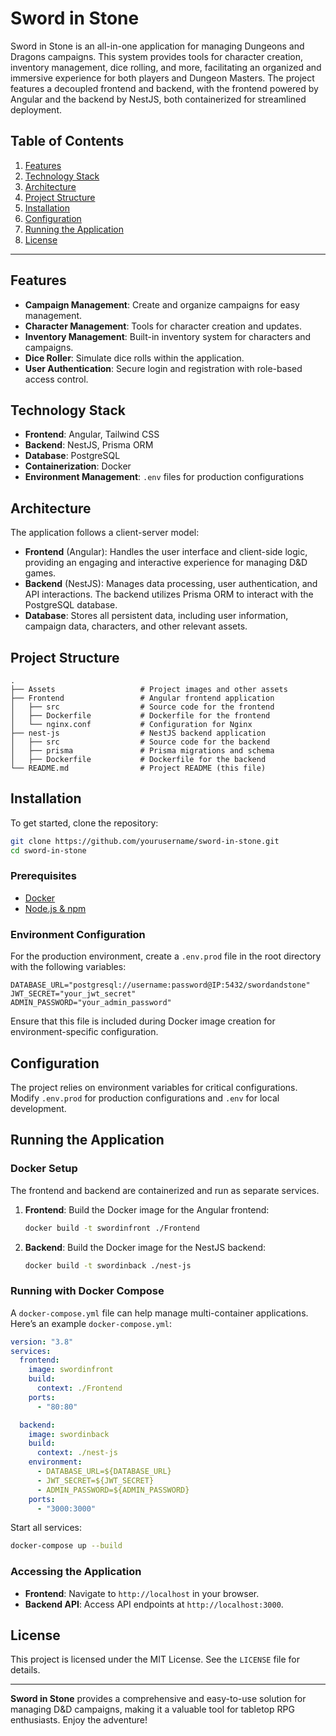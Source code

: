 # Sword in Stone

Sword in Stone is an all-in-one application for managing Dungeons and Dragons campaigns. This system provides tools for character creation, inventory management, dice rolling, and more, facilitating an organized and immersive experience for both players and Dungeon Masters. The project features a decoupled frontend and backend, with the frontend powered by Angular and the backend by NestJS, both containerized for streamlined deployment.

## Table of Contents

1. [Features](#features)
2. [Technology Stack](#technology-stack)
3. [Architecture](#architecture)
4. [Project Structure](#project-structure)
5. [Installation](#installation)
6. [Configuration](#configuration)
7. [Running the Application](#running-the-application)
8. [License](#license)

---

## Features

- **Campaign Management**: Create and organize campaigns for easy management.
- **Character Management**: Tools for character creation and updates.
- **Inventory Management**: Built-in inventory system for characters and campaigns.
- **Dice Roller**: Simulate dice rolls within the application.
- **User Authentication**: Secure login and registration with role-based access control.

## Technology Stack

- **Frontend**: Angular, Tailwind CSS
- **Backend**: NestJS, Prisma ORM
- **Database**: PostgreSQL
- **Containerization**: Docker
- **Environment Management**: `.env` files for production configurations

## Architecture

The application follows a client-server model:

- **Frontend** (Angular): Handles the user interface and client-side logic, providing an engaging and interactive experience for managing D&D games.
- **Backend** (NestJS): Manages data processing, user authentication, and API interactions. The backend utilizes Prisma ORM to interact with the PostgreSQL database.
- **Database**: Stores all persistent data, including user information, campaign data, characters, and other relevant assets.

## Project Structure

```plaintext
.
├── Assets                   # Project images and other assets
├── Frontend                 # Angular frontend application
│   ├── src                  # Source code for the frontend
│   ├── Dockerfile           # Dockerfile for the frontend
│   └── nginx.conf           # Configuration for Nginx
├── nest-js                  # NestJS backend application
│   ├── src                  # Source code for the backend
│   ├── prisma               # Prisma migrations and schema
│   ├── Dockerfile           # Dockerfile for the backend
└── README.md                # Project README (this file)
```

## Installation

To get started, clone the repository:

```bash
git clone https://github.com/yourusername/sword-in-stone.git
cd sword-in-stone
```

### Prerequisites

- [Docker](https://docs.docker.com/get-docker/)
- [Node.js & npm](https://nodejs.org/)

### Environment Configuration

For the production environment, create a `.env.prod` file in the root directory with the following variables:

```plaintext
DATABASE_URL="postgresql://username:password@IP:5432/swordandstone"
JWT_SECRET="your_jwt_secret"
ADMIN_PASSWORD="your_admin_password"
```

Ensure that this file is included during Docker image creation for environment-specific configuration.

## Configuration

The project relies on environment variables for critical configurations. Modify `.env.prod` for production configurations and `.env` for local development.

## Running the Application

### Docker Setup

The frontend and backend are containerized and run as separate services.

1. **Frontend**:
   Build the Docker image for the Angular frontend:

   ```bash
   docker build -t swordinfront ./Frontend
   ```

2. **Backend**:
   Build the Docker image for the NestJS backend:

   ```bash
   docker build -t swordinback ./nest-js
   ```

### Running with Docker Compose

A `docker-compose.yml` file can help manage multi-container applications. Here’s an example `docker-compose.yml`:

```yaml
version: "3.8"
services:
  frontend:
    image: swordinfront
    build:
      context: ./Frontend
    ports:
      - "80:80"

  backend:
    image: swordinback
    build:
      context: ./nest-js
    environment:
      - DATABASE_URL=${DATABASE_URL}
      - JWT_SECRET=${JWT_SECRET}
      - ADMIN_PASSWORD=${ADMIN_PASSWORD}
    ports:
      - "3000:3000"
```

Start all services:

```bash
docker-compose up --build
```

### Accessing the Application

- **Frontend**: Navigate to `http://localhost` in your browser.
- **Backend API**: Access API endpoints at `http://localhost:3000`.

## License

This project is licensed under the MIT License. See the `LICENSE` file for details.

---

**Sword in Stone** provides a comprehensive and easy-to-use solution for managing D&D campaigns, making it a valuable tool for tabletop RPG enthusiasts. Enjoy the adventure!
